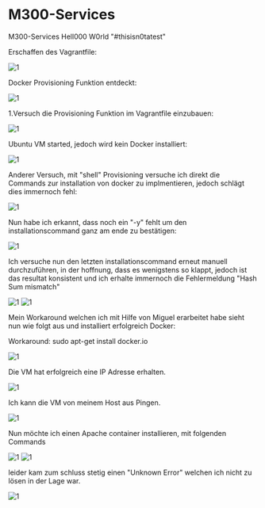 # M300-Services
M300-Services
Hell000 W0rld "#thisisn0tatest"


Erschaffen des Vagrantfile:

![1](/Pictures/1.png)

Docker Provisioning Funktion entdeckt:

![1](/Pictures/2.png)

1.Versuch die Provisioning Funktion im Vagrantfile einzubauen:

![1](/Pictures/3dockerprovisioning.png)

Ubuntu VM started, jedoch wird kein Docker installiert:

![1](/Pictures/4gitbashdockerfailure.png)

Anderer Versuch, mit "shell" Provisioning versuche ich direkt die Commands zur installation von docker zu implmentieren, jedoch schlägt dies immernoch fehl:

![1](/Pictures/5atomundbashwithoutyes.png)

Nun habe ich erkannt, dass noch ein "-y" fehlt um den installationscommand ganz am ende zu bestätigen:

![1](/Pictures/6atombashwithYes.png)

Ich versuche nun den letzten installationscommand erneut manuell durchzuführen, in der hoffnung, dass es wenigstens so klappt, jedoch ist das resultat konsistent und ich erhalte immernoch die Fehlermeldung "Hash Sum mismatch"

![1](/Pictures/7manuelinstalldocker.png)
![1](/Pictures/8manuelinstalldocker.png)

Mein Workaround welchen ich mit Hilfe von Miguel erarbeitet habe sieht nun wie folgt aus und installiert erfolgreich Docker:

Workaround: sudo apt-get install docker.io

![1](/Pictures/9dockerisinstalled.png)

Die VM hat erfolgreich eine IP Adresse erhalten.

![1](/Pictures/10vmhasip.png)

Ich kann die VM von meinem Host aus Pingen.

![1](/Pictures/11vmispingable.png)

Nun möchte ich einen Apache container installieren, mit folgenden Commands

![1](/Pictures/12installapachecontainerwebsite.png)
![1](/Pictures/13installapachecontainerwebsite.png)

leider kam zum schluss stetig einen "Unknown Error" welchen ich nicht zu lösen in der Lage war.

![1](/Pictures/14apacheerror.png)
